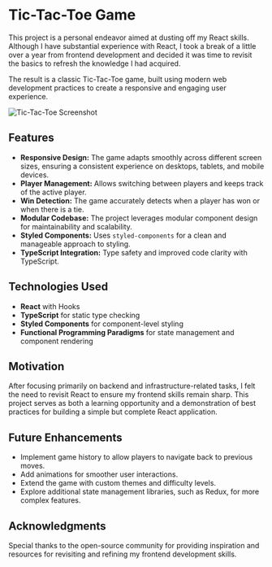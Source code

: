 # Tic-Tac-Toe Game

This project is a personal endeavor aimed at dusting off my React skills. Although I have substantial experience with React, I took a break of a little over a year from frontend development and decided it was time to revisit the basics to refresh the knowledge I had acquired.

The result is a classic Tic-Tac-Toe game, built using modern web development practices to create a responsive and engaging user experience.

![Tic-Tac-Toe Screenshot](ss.png)

## Features

- **Responsive Design:** The game adapts smoothly across different screen sizes, ensuring a consistent experience on desktops, tablets, and mobile devices.
- **Player Management:** Allows switching between players and keeps track of the active player.
- **Win Detection:** The game accurately detects when a player has won or when there is a tie.
- **Modular Codebase:** The project leverages modular component design for maintainability and scalability.
- **Styled Components:** Uses `styled-components` for a clean and manageable approach to styling.
- **TypeScript Integration:** Type safety and improved code clarity with TypeScript.

## Technologies Used

- **React** with Hooks
- **TypeScript** for static type checking
- **Styled Components** for component-level styling
- **Functional Programming Paradigms** for state management and component rendering

## Motivation

After focusing primarily on backend and infrastructure-related tasks, I felt the need to revisit React to ensure my frontend skills remain sharp. This project serves as both a learning opportunity and a demonstration of best practices for building a simple but complete React application.

## Future Enhancements

- Implement game history to allow players to navigate back to previous moves.
- Add animations for smoother user interactions.
- Extend the game with custom themes and difficulty levels.
- Explore additional state management libraries, such as Redux, for more complex features.

## Acknowledgments

Special thanks to the open-source community for providing inspiration and resources for revisiting and refining my frontend development skills.
